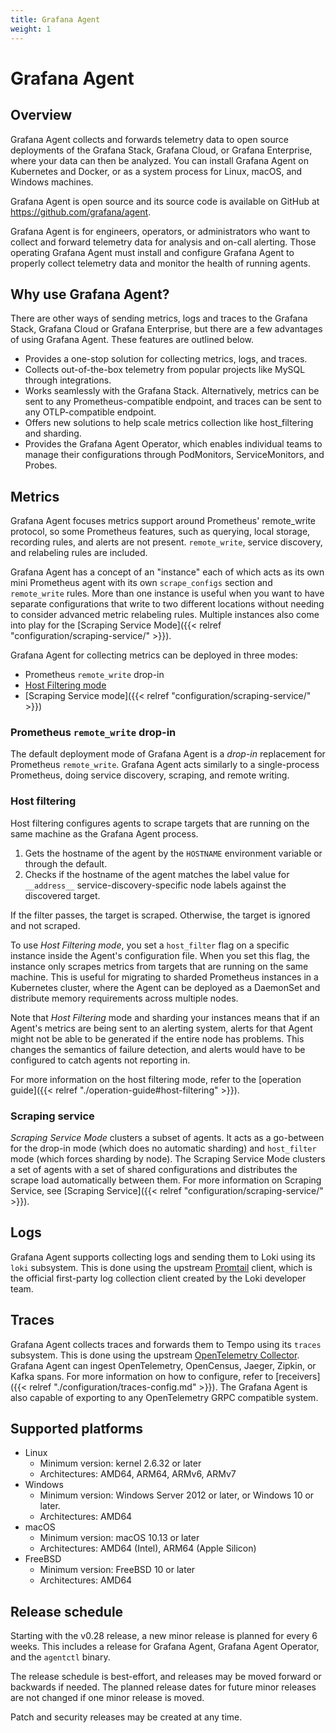 ```yaml
---
title: Grafana Agent
weight: 1
---
```


# Grafana Agent

## Overview

Grafana Agent collects and forwards telemetry data to open source deployments of the Grafana Stack, Grafana Cloud, or Grafana Enterprise, where your data can then be analyzed. You can install Grafana Agent on Kubernetes and Docker, or as a system process for Linux, macOS, and Windows machines.

Grafana Agent is open source and its source code is available on GitHub at https://github.com/grafana/agent.

Grafana Agent is for engineers, operators, or administrators who want to collect and forward telemetry data for analysis and on-call alerting. Those operating Grafana Agent must install and configure Grafana Agent to properly collect telemetry data and monitor the health of running agents.

## Why use Grafana Agent?

There are other ways of sending metrics, logs and traces to the Grafana Stack, Grafana Cloud or Grafana Enterprise, but there are a few advantages of using Grafana Agent. These features are outlined below.

* Provides a one-stop solution for collecting metrics, logs, and traces.
* Collects out-of-the-box telemetry from popular projects like MySQL through integrations.
* Works seamlessly with the Grafana Stack. Alternatively, metrics can be sent to any Prometheus-compatible endpoint, and traces can be sent to any OTLP-compatible endpoint.
* Offers new solutions to help scale metrics collection like host_filtering and sharding.
* Provides the Grafana Agent Operator, which enables individual teams to manage their configurations through PodMonitors, ServiceMonitors, and Probes.

## Metrics

Grafana Agent focuses metrics support around Prometheus' remote_write protocol,
so some Prometheus features, such as querying, local storage, recording rules,
and alerts are not present. `remote_write`, service discovery, and relabeling
rules are included.

Grafana Agent has a concept of an "instance" each of which acts as
its own mini Prometheus agent with its own `scrape_configs` section and
`remote_write` rules. More than one instance is useful when you want to have
separate configurations that write to two different locations without
needing to consider advanced metric relabeling rules. Multiple instances also
come into play for the [Scraping Service Mode]({{< relref "configuration/scraping-service/" >}}).

Grafana Agent for collecting metrics can be deployed in three modes:

- Prometheus `remote_write` drop-in
- [Host Filtering mode](#host-filtering)
- [Scraping Service mode]({{< relref "configuration/scraping-service/" >}})

### Prometheus `remote_write` drop-in

The default deployment mode of Grafana Agent is a _drop-in_ replacement for
Prometheus `remote_write`. Grafana Agent acts similarly to a single-process
Prometheus, doing service discovery, scraping, and remote writing.

### Host filtering

Host filtering configures agents to scrape targets that are running on the same
machine as the Grafana Agent process.

1. Gets the hostname of the agent by the `HOSTNAME` environment variable or
   through the default.
1. Checks if the hostname of the agent matches the label value for `__address__`
   service-discovery-specific node labels against the discovered target.

If the filter passes, the target is scraped. Otherwise, the target
is ignored and not scraped.

To use _Host Filtering mode_, you set a `host_filter` flag on a specific
instance inside the Agent's configuration file. When you set this flag, the
instance only scrapes metrics from targets that are running on the same
machine. This is useful for migrating to sharded
Prometheus instances in a Kubernetes cluster, where the Agent can be deployed as
a DaemonSet and distribute memory requirements across multiple nodes.

Note that _Host Filtering_ mode and sharding your instances means that if an
Agent's metrics are being sent to an alerting system, alerts for that Agent might
not be able to be generated if the entire node has problems. This changes the
semantics of failure detection, and alerts would have to be configured to catch
agents not reporting in.

For more information on the host filtering mode, refer to the [operation
guide]({{< relref "./operation-guide#host-filtering" >}}).

### Scraping service

_Scraping Service Mode_ clusters a subset of agents. It acts as a go-between
for the drop-in mode (which does no automatic sharding) and `host_filter` mode
(which forces sharding by node). The Scraping Service Mode clusters a set of
agents with a set of shared configurations and distributes the scrape load
automatically between them. For more information on Scraping Service, see
[Scraping Service]({{< relref "configuration/scraping-service/" >}}).

## Logs

Grafana Agent supports collecting logs and sending them to Loki using its
`loki` subsystem. This is done using the upstream
[Promtail](https://grafana.com/docs/loki/latest/clients/promtail/) client,
which is the official first-party log collection client created by the Loki
developer team.

## Traces

Grafana Agent collects traces and forwards them to Tempo using its
`traces` subsystem. This is done using the upstream [OpenTelemetry Collector](https://github.com/open-telemetry/opentelemetry-collector).
Grafana Agent can ingest OpenTelemetry, OpenCensus, Jaeger, Zipkin, or Kafka spans.
For more information on how to configure, refer to [receivers]({{< relref "./configuration/traces-config.md" >}}).
The Grafana Agent is also capable of exporting to any OpenTelemetry GRPC compatible system.

## Supported platforms

* Linux
  * Minimum version: kernel 2.6.32 or later
  * Architectures: AMD64, ARM64, ARMv6, ARMv7
* Windows
  * Minimum version: Windows Server 2012 or later, or Windows 10 or later.
  * Architectures: AMD64
* macOS
  * Minimum version: macOS 10.13 or later
  * Architectures: AMD64 (Intel), ARM64 (Apple Silicon)
* FreeBSD
  * Minimum version: FreeBSD 10 or later
  * Architectures: AMD64

## Release schedule

Starting with the v0.28 release, a new minor release is planned for every 6
weeks. This includes a release for Grafana Agent, Grafana Agent Operator, and
the `agentctl` binary.

The release schedule is best-effort, and releases may be moved forward or
backwards if needed. The planned release dates for future minor releases are
not changed if one minor release is moved.

Patch and security releases may be created at any time.
